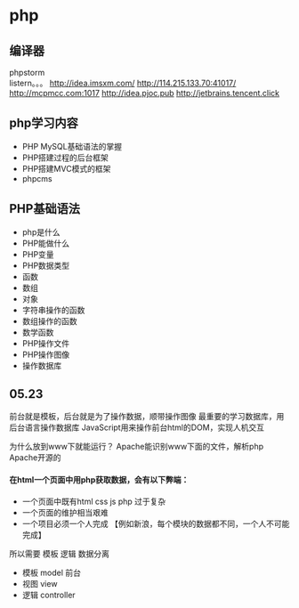 # php
## 编译器
phpstorm <br>
listern。。。
http://idea.imsxm.com/
http://114.215.133.70:41017﻿/
http://mcpmcc.com:1017
http://idea.pjoc.pub
http://jetbrains.tencent.click

## php学习内容
- PHP MySQL基础语法的掌握
- PHP搭建过程的后台框架
- PHP搭建MVC模式的框架
- phpcms

## PHP基础语法
- php是什么
- PHP能做什么
- PHP变量
- PHP数据类型
- 函数
- 数组
- 对象
- 字符串操作的函数
- 数组操作的函数
- 数学函数
- PHP操作文件
- PHP操作图像
- 操作数据库

## 05.23
前台就是模板，后台就是为了操作数据，顺带操作图像
最重要的学习数据库，用后台语言操作数据库
JavaScript用来操作前台html的DOM，实现人机交互

为什么放到www下就能运行？
Apache能识别www下面的文件，解析php   Apache开源的

#### 在html一个页面中用php获取数据，会有以下弊端：
- 一个页面中既有html css js php 过于复杂
- 一个页面的维护相当艰难
- 一个项目必须一个人完成
【例如新浪，每个模块的数据都不同，一个人不可能完成】


所以需要 模板 逻辑 数据分离
- 模板 model  前台
- 视图 view
- 逻辑 controller
